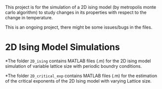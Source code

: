 This project is for the simulation of a 2D ising model (by metropolis monte carlo algorithm) to study changes in its properties with respect to the change in temperature.

This is an ongoing project, there might be some issues/bugs in the files.
# 2D Ising Model Simulations
*The folder `2D_ising` contains MATLAB files (.m) for the 2D ising model simulation of variable lattice size with periodic boundry conditions. 

*The folder `2D_critical_exp` contains MATLAB files (.m) for the estimation of the critical exponents of the 2D Ising model with varying Lattice size.
